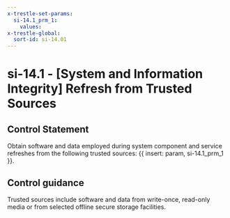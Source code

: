 ```yaml
---
x-trestle-set-params:
  si-14.1_prm_1:
    values:
x-trestle-global:
  sort-id: si-14.01
---
```


# si-14.1 - \[System and Information Integrity\] Refresh from Trusted Sources

## Control Statement

Obtain software and data employed during system component and service refreshes from the following trusted sources: {{ insert: param, si-14.1_prm_1 }}.

## Control guidance

Trusted sources include software and data from write-once, read-only media or from selected offline secure storage facilities.
